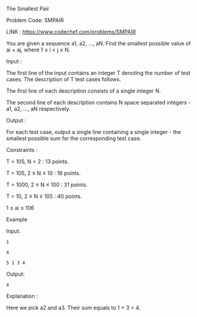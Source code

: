 The Smallest Pair 

Problem Code: SMPAIR

LINK : https://www.codechef.com/problems/SMPAIR




You are given a sequence a1, a2, ..., aN. Find the smallest possible value of ai + aj, where 1 ≤ i < j ≤ N.

Input :

The first line of the input contains an integer T denoting the number of test cases. The description of T test cases follows. 

The first line of each description consists of a single integer N.

The second line of each description contains N space separated integers - a1, a2, ..., aN respectively.

Output :

For each test case, output a single line containing a single integer - the smallest possible sum for the corresponding test case.

Constraints :

T = 105, N = 2 : 13 points.

T = 105, 2 ≤ N ≤ 10 : 16 points.

T = 1000, 2 ≤ N ≤ 100 : 31 points.

T = 10, 2 ≤ N ≤ 105 : 40 points.

1 ≤ ai ≤ 106

Example

Input:

	1

	4

	5 1 3 4


Output:

	4
 

Explanation :

Here we pick a2 and a3. Their sum equals to 1 + 3 = 4.
